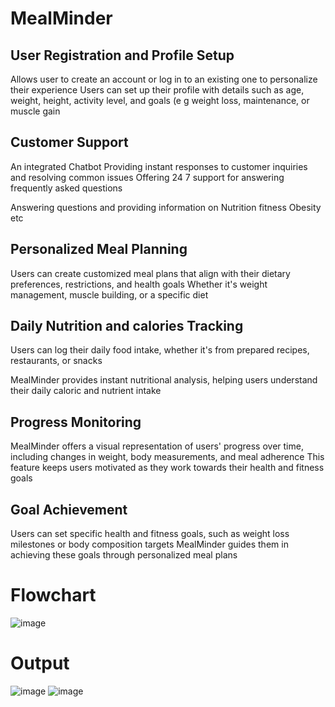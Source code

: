 # MealMinder


 User Registration and Profile Setup
-
Allows user to create an account or log in to an existing one to personalize their experience Users can set up
their profile with details such as age, weight, height, activity level, and goals (e g weight loss, maintenance, or
muscle gain

Customer Support
-
An integrated Chatbot Providing instant responses to customer inquiries and resolving common issues
Offering 24 7 support for answering frequently asked questions

Answering questions and providing information on Nutrition fitness Obesity etc

Personalized Meal Planning
-
Users can create customized meal plans that align with their dietary preferences, restrictions, and health
goals Whether it's weight management, muscle building, or a specific diet


Daily Nutrition and calories Tracking
-
Users can log their daily food intake, whether it's from prepared recipes, restaurants, or snacks

MealMinder provides instant nutritional analysis, helping users understand their daily caloric and nutrient intake

Progress Monitoring
-
MealMinder offers a visual representation of users' progress over time, including changes in weight, body measurements,
and meal adherence This feature keeps users motivated as they work towards their health and fitness goals

Goal Achievement
-
Users can set specific health and fitness goals, such as weight loss milestones or body composition targets MealMinder
guides them in achieving these goals through personalized meal plans
# Flowchart
![image](https://github.com/oj1o1/MealMinder/assets/122396350/68c206de-a405-4545-955b-e0ca5a7a0880)
# Output 
![image](https://github.com/oj1o1/MealMinder/assets/122396350/4440d214-97b5-4424-9540-ce71132f3e03)
![image](https://github.com/oj1o1/MealMinder/assets/122396350/90594756-e7eb-40e1-b199-f4b70ff8b8ff)






